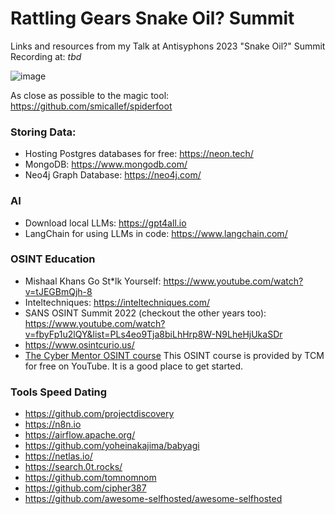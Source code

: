 # Rattling Gears Snake Oil? Summit
Links and resources from my Talk at Antisyphons 2023 "Snake Oil?" Summit Recording at: *tbd*


![image](https://github.com/her0marodeur/Rattling-Gears-Snake-oil-summit/assets/101996103/2caa037c-8040-4e3f-8864-8a74d2815faa)

As close as possible to the magic tool: https://github.com/smicallef/spiderfoot

### Storing Data:

* Hosting Postgres databases for free: https://neon.tech/
* MongoDB: https://www.mongodb.com/
* Neo4j Graph Database: https://neo4j.com/

### AI
* Download local LLMs: https://gpt4all.io
* LangChain for using LLMs in code: https://www.langchain.com/


### OSINT Education
* Mishaal Khans Go St*lk Yourself: https://www.youtube.com/watch?v=tJEGBmQjh-8
* Inteltechniques: https://inteltechniques.com/
* SANS OSINT Summit 2022 (checkout the other years too): https://www.youtube.com/watch?v=fbyFp1u2lQY&list=PLs4eo9Tja8biLhHrp8W-N9LheHjUkaSDr
* https://www.osintcurio.us/
* [The Cyber Mentor OSINT course](https://www.youtube.com/watch?v=qwA6MmbeGNo&pp=ygUWb3NpbnQgdGhlIGN5YmVyIG1lbnRvcg%3D%3D) This OSINT course is provided by TCM for free on YouTube. It is a good place to get started.

### Tools Speed Dating
* https://github.com/projectdiscovery
* https://n8n.io
* https://airflow.apache.org/
* https://github.com/yoheinakajima/babyagi
* https://netlas.io/
* https://search.0t.rocks/
* https://github.com/tomnomnom
* https://github.com/cipher387
* https://github.com/awesome-selfhosted/awesome-selfhosted







